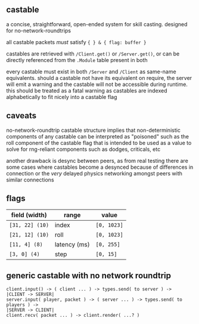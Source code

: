 ## castable

a concise, straightforward, open-ended system for skill casting. designed for no-network-roundtrips

all castable packets *must* satisfy `{ } & { flag: buffer }`

castables are retrieved with `/Client.get()` or `/Server.get()`, or can be directly referenced from the `.Module` table present in both

every castable must exist in both `/Server` and `/Client` as same-name equivalents. should a castable not have its equivalent on require, the server will emit a warning and the castable will not be accessible during runtime. this should be treated as a fatal warning as castables are indexed alphabetically to fit nicely into a castable flag

## caveats

no-network-roundtrip castable structure implies that non-deterministic components of any castable can be interpreted as "poisoned" such as the roll component of the castable flag that is intended to be used as a value to solve for rng-reliant components such as dodges, criticals, etc

another drawback is desync between peers, as from real testing there are some cases where castables become a desynced because of differences in connection or the *very* delayed physics networking amongst peers with similar connections

## flags

|field (width)|range|value|
|-|-|-|
|`[31, 22] (10)`|index|`[0, 1023]`|
|`[21, 12] (10)`|roll|`[0, 1023]`|
|`[11, 4] (8)`  |latency (ms)|`[0, 255]`|
|`[3, 0] (4)`   |step|`[0, 15]`|

## generic castable with no network roundtrip

`client.input() -> ( client ... ) -> types.send( to server ) ->` \
`|CLIENT -> SERVER|` \
`server.input( player, packet ) -> ( server ... ) -> types.send( to players ) ->` \
`|SERVER -> CLIENT|` \
`client.recv( packet ... ) -> client.render( ...? )`
